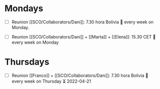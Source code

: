 # Mondays 
- [ ] Reunion [[SCO/Collaborators/Dani]]: 7.30 hora Bolivia 🔁 every week on Monday.
- [ ] Reunion [[SCO/Collaborators/Dani]] + [[Marta]] + [[Elena]]: 15.30 CET 🔁 every week on Monday 



# Thursdays
- [ ] Reunion [[Franco]] + [[SCO/Collaborators/Dani]]: 7.30 hora Bolivia 🔁 every week on Thursday ⏳ 2022-04-21
